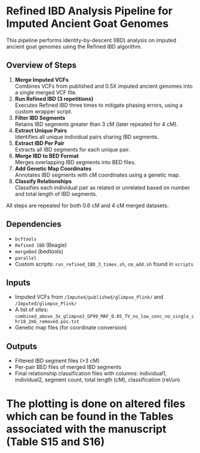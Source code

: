 # Refined IBD Analysis Pipeline for Imputed Ancient Goat Genomes

This pipeline performs identity-by-descent (IBD) analysis on imputed ancient goat genomes using the Refined IBD algorithm. 

## Overview of Steps
1. **Merge Imputed VCFs**  
   Combines VCFs from published and 0.5X imputed ancient genomes into a single merged VCF file.
2. **Run Refined IBD (3 repetitions)**  
   Executes Refined IBD three times to mitigate phasing errors, using a custom wrapper script.
3. **Filter IBD Segments**  
   Retains IBD segments greater than 3 cM (later repeated for 4 cM).
4. **Extract Unique Pairs**  
   Identifies all unique individual pairs sharing IBD segments.
5. **Extract IBD Per Pair**  
   Extracts all IBD segments for each unique pair.
6. **Merge IBD to BED Format**  
   Merges overlapping IBD segments into BED files.
7. **Add Genetic Map Coordinates**  
   Annotates IBD segments with cM coordinates using a genetic map.
8. **Classify Relationships**  
   Classifies each individual pair as related or unrelated based on number and total length of IBD segments.

All steps are repeated for both 0.6 cM and 4 cM merged datasets.

## Dependencies
- `bcftools`
- `Refined IBD` (Beagle)
- `mergeBed` (bedtools)
- `parallel`
- Custom scripts: `run_refined_IBD_3_times.sh`, `cm_add.sh` found in `scripts`

## Inputs
- Imputed VCFs from `/Imputed/published/glimpse_Plink/` and `/Imputed/glimpse_Plink/`
- A list of sites: `combined_above_3x_glimpse2_GP99_MAF_0.05_TV_no_low_conc_no_single_chr18_2mb_removed.pos.txt`
- Genetic map files (for coordinate conversion)

## Outputs
- Filtered IBD segment files (>3 cM)
- Per-pair BED files of merged IBD segments
- Final relationship classification files with columns: individual1, individual2, segment count, total length (cM), classification (rel/un)

# The plotting is done on altered files which can be found in the Tables associated with the manuscript (Table S15 and S16)

